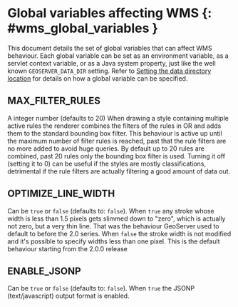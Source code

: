 # Global variables affecting WMS {: #wms_global_variables }

This document details the set of global variables that can affect WMS behaviour. Each global variable can be set as an environment variable, as a servlet context variable, or as a Java system property, just like the well known `GEOSERVER_DATA_DIR` setting. Refer to [Setting the data directory location](../../datadirectory/setting.md) for details on how a global variable can be specified.

## MAX_FILTER_RULES

A integer number (defaults to 20) When drawing a style containing multiple active rules the renderer combines the filters of the rules in OR and adds them to the standard bounding box filter. This behaviour is active up until the maximum number of filter rules is reached, past that the rule filters are no more added to avoid huge queries. By default up to 20 rules are combined, past 20 rules only the bounding box filter is used. Turning it off (setting it to 0) can be useful if the styles are mostly classifications, detrimental if the rule filters are actually filtering a good amount of data out.

## OPTIMIZE_LINE_WIDTH

Can be `true` or `false` (defaults to: `false`). When `true` any stroke whose width is less than 1.5 pixels gets slimmed down to "zero", which is actually not zero, but a very thin line. That was the behaviour GeoServer used to default to before the 2.0 series. When `false` the stroke width is not modified and it's possible to specify widths less than one pixel. This is the default behaviour starting from the 2.0.0 release

## ENABLE_JSONP

Can be `true` or `false` (defaults to: `false`). When `true` the JSONP (text/javascript) output format is enabled.
